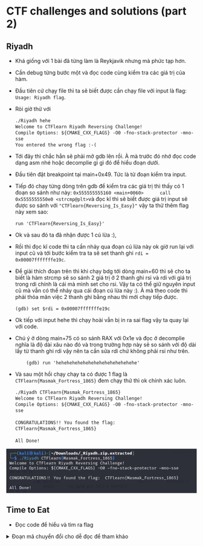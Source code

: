 
# CTF challenges and solutions (part 2)

## Riyadh
- Khá giống với 1 bài đã từng làm là Reykjavik nhưng mà phức tạp hơn.
- Cần debug từng bước một và đọc code cùng kiểm tra các giá trị của hàm.
- Đầu tiên cứ chạy file thì ta sẽ biết được cần chạy file với input là flag: `Usage: Riyadh flag`.
- Ròi giờ thử với 
    ```
    ./Riyadh hehe                          
    Welcome to CTFlearn Riyadh Reversing Challenge!
    Compile Options: ${CMAKE_CXX_FLAGS} -O0 -fno-stack-protector -mno-sse
    You entered the wrong flag :-(

    ```
- Tới đây thì chắc hẳn sẽ phải mở gdb lên rồi. À mà trước đó nhớ đọc code dạng asm nhé hoặc decomplie gì gì đó để hiểu đoạn dưới.
- Đầu tiên đặt breakpoint tại main+0x49. Tức là từ đoạn kiểm tra input.
- Tiếp đó chạy từng dòng trên gdb để kiểm tra các giá trị thì thấy có 1 đoạn so sánh như này: `0x555555555160 <main+0060>      call   0x5555555550e0 <strcmp@plt>`và đọc kĩ thì sẽ biết được giá trị input sẽ được so sánh với `"CTFlearn{Reversing_Is_Easy}"` vậy ta thử thêm flag này xem sao: 

    ```
    run 'CTFlearn{Reversing_Is_Easy}'
    ```
- Ok và sau đó ta đã nhận được 1 cú lừa :),
- Rồi thì đọc kĩ code thì ta cần nhảy qua đoạn cú lừa này ok giờ run lại với input cũ và tới bước kiểm tra ta sẽ set thanh ghi `rdi = 0x00007fffffffe19c`.
- Để giải thích đoạn trên thì khi chạy bdg tới dòng main+60 thì sẽ cho ta biết là hàm strcmp sẽ so sánh 2 giá trị ở 2 thanh ghi rsi và rdi với giá trị trong rdi chính là cái mà mình set cho rsi. Vậy ta có thể giữ nguyên input cũ mà vẫn có thể nhảy qua cái đoạn cú lừa này :). À mà theo code thì phải thỏa mãn việc 2 thanh ghi bằng nhau thì mới chạy tiếp được.
    ```
    (gdb) set $rdi = 0x00007fffffffe19c
    ```
- Ok tiếp với input hehe thì chạy hoài vẫn bị in ra sai flag vậy ta quay lại với code. 
- Chú ý ở dòng main+75 có so sánh RAX với 0x1e và đọc ở decomplie nghĩa là độ dài xâu nào đó và trong trường hợp này sẽ so sánh với độ dài lấy từ thanh ghi rdi vậy nên ta cần sửa rdi chứ không phải rsi như trên.
    ```
        (gdb) run 'hehehehehehehehehehehehehehehe'
    ```
- Và sau một hồi chạy chạy ta có được 1 flag là `CTFlearn{Masmak_Fortress_1865}` đem chạy thử thì ok chính xác luôn.
    ```
    ./Riyadh CTFlearn{Masmak_Fortress_1865}
    Welcome to CTFlearn Riyadh Reversing Challenge!
    Compile Options: ${CMAKE_CXX_FLAGS} -O0 -fno-stack-protector -mno-sse

    CONGRATULATIONS!! You found the flag:  CTFlearn{Masmak_Fortress_1865}

    All Done!

    ```
![Riyadh1](https://github.com/LongPhamplus/CTF-Learn-Writeup/blob/master/Part2_pic/Riyadh1.png)

## Time to Eat
- Đọc code để hiểu và tìm ra flag
<details>
	<summary>Đoạn mã chuyển đổi cho dễ đọc để tham khảo</summary>
	
	toInt = int
	sizeOfString = len
	toString = str
	checkCharNotNum = toString.isdigit # kiem tra xem xau co chua ki tu khac so hay khong
	
	def Eating(eat):
	    return toString(toInt(eat)*roundLen3) #chuyen so eat thanh so roi nhan voi roundLen3 roi chuyen ket qua thanh string
	
	def EAt(eat, eats):
	    print(eat, eats)
	    eat1 = 0
	    eat2 = 0
	    i = 0
	    eAt = ""
	    while eat1 < sizeOfString(eat) and eat2 < sizeOfString(eats):
		if i%roundLen3 == roundLen3Sub1//roundLen3Plus1: # i%3 == 0:
		    eAt += eats[eat2]
		    eat2 += 1
		else:
		    eAt += eat[eat1]
		    eat1 += 1
		i += 1
	    return eAt
	
	def reverse(eat):
	    return eat[::roundLen3-roundLen3Plus1]  # cat xau voi buoc nhay -1 hay co the hieu la dao xau
	
	def eaT(eat):
	    return Eating(eat[:roundLen3]) + reverse(eat) # Eating(eat[:3]) + reverse(eat)
	
	def aTE(eat):
	    return eat
		# Lap lai xau sizeOfString(eat) lan
	def Ate(eat):
	    return "Eat" + toString(sizeOfString(eat)) + eat[:roundLen3] # "Eat" + toString(9) + eat[:3]
	
	def Eat(eat):
	    if sizeOfString(eat) == 9: #checkCharNotNum(eat[:3]) 
		if checkCharNotNum(eat[:roundLen3]) and\
		    checkCharNotNum(eat[sizeOfString(eat)-roundLen3+1:]): # checkCharNotNum(eat[7:])
			eateat = EAt(eaT(eat), Ate(aTE(reverse(eat))))
			if eateat == "E10a23t9090t9ae0140":
			    flag = "eaten_" + eat
			    print("absolutely EATEN!!! CTFlearn{",flag,"}")
			else:
			    print("thats not the answer. you formatted it fine tho, here's what you got\n>>", eateat)
		else:
		    print("thats not the answer. bad format :(\
		    \n(hint: 123abc456 is an example of good format)")
	    else:
		print("thats not the answer. bad length :(")
	
	print("what's the answer")
	eat = input()
	roundLen3 = sizeOfString(eat)//3 	# Lay kich thuoc string roi chia 3 lay phan nguyen
	roundLen3Plus1 = roundLen3+1
	roundLen3Sub1 = roundLen3-1
	Eat(eat)
 </details>
